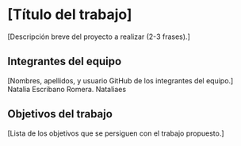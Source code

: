 # [Título del trabajo]

[Descripción breve del proyecto a realizar (2-3 frases).]

## Integrantes del equipo

[Nombres, apellidos, y usuario GitHub de los integrantes del equipo.]
Natalia Escribano Romera. Nataliaes


## Objetivos del trabajo

[Lista de los objetivos que se persiguen con el trabajo propuesto.]
